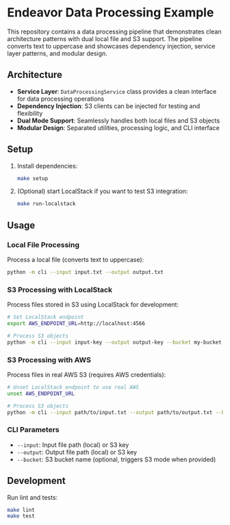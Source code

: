 # Endeavor Data Processing Example

This repository contains a data processing pipeline that demonstrates clean architecture patterns with dual local file and S3 support. The pipeline converts text to uppercase and showcases dependency injection, service layer patterns, and modular design.

## Architecture

- **Service Layer**: `DataProcessingService` class provides a clean interface for data processing operations
- **Dependency Injection**: S3 clients can be injected for testing and flexibility
- **Dual Mode Support**: Seamlessly handles both local files and S3 objects
- **Modular Design**: Separated utilities, processing logic, and CLI interface

## Setup

1. Install dependencies:
   ```bash
   make setup
   ```
2. (Optional) start LocalStack if you want to test S3 integration:
   ```bash
   make run-localstack
   ```

## Usage

### Local File Processing

Process a local file (converts text to uppercase):

```bash
python -m cli --input input.txt --output output.txt
```

### S3 Processing with LocalStack

Process files stored in S3 using LocalStack for development:

```bash
# Set LocalStack endpoint
export AWS_ENDPOINT_URL=http://localhost:4566

# Process S3 objects
python -m cli --input input-key --output output-key --bucket my-bucket
```

### S3 Processing with AWS

Process files in real AWS S3 (requires AWS credentials):

```bash
# Unset LocalStack endpoint to use real AWS
unset AWS_ENDPOINT_URL

# Process S3 objects
python -m cli --input path/to/input.txt --output path/to/output.txt --bucket production-bucket
```

### CLI Parameters

- `--input`: Input file path (local) or S3 key
- `--output`: Output file path (local) or S3 key  
- `--bucket`: S3 bucket name (optional, triggers S3 mode when provided)

## Development

Run lint and tests:

```bash
make lint
make test
```
